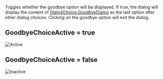 Toggles whether the goodbye option will be displayed. If true, the dialog will display the content of [DialogChoice.GoodbyeDialog](https://developer.roblox.com/en-us/api-reference/property/DialogChoice/GoodbyeDialog) as the last option after other dialog choices. Clicking on the goodbye option will exit the dialog.

GoodbyeChoiceActive = true
--------------------------

![Active](https://developer.roblox.com/assets/blt0364cd3284f5300c/GoodbyeChoiceActive.png)

GoodbyeChoiceActive = false
---------------------------

![Inactive](https://developer.roblox.com/assets/blt4741f4f9ca92f29f/GoodbyeChoiceInactive.png)